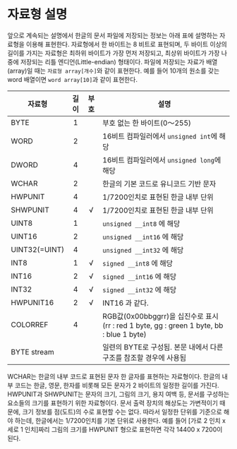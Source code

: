 # 자료형 설명
앞으로 계속되는 설명에서 한글의 문서 파일에 저장되는 정보는 아래 표에 설명하는 자료형을 이용해 표현한다.
자료형에서 한 바이트는 8 비트로 표현되며, 두 바이트 이상의 길이를 가지는 자료형은 최하위 바이트가 가장 먼저 저장되고, 최상위 바이트가 가장 나중에 저장되는 리틀 엔디언(Little-endian) 형태이다.
파일에 저장되는 자료가 배열(array)일 때는 `자료형 array[개수]`와 같이 표현한다. 예를 들어 10개의 원소를 갖는 word 배열이면 `word array[10]`과 같이 표현한다.

| 자료형          | 길이 | 부호 | 설명 |
| ------------- |:---:|:---:| --- |
| BYTE          | 1   |     | 부호 없는 한 바이트(0～255) |
| WORD          | 2   |     | 16비트 컴파일러에서 `unsigned int`에 해당 |
| DWORD         | 4   |     | 16비트 컴파일러에서 `unsigned long`에 해당 |
| WCHAR         | 2   |     | 한글의 기본 코드로 유니코드 기반 문자 |
| HWPUNIT       | 4   |     | 1/7200인치로 표현된 한글 내부 단위 |
| SHWPUNIT      | 4   | √   | 1/7200인치로 표현된 한글 내부 단위 |
| UINT8         | 1   |     | `unsigned __int8` 에 해당 |
| UINT16        | 2   |     | `unsigned __int16` 에 해당 |
| UINT32(=UINT) | 4   |     | `unsigned __int32` 에 해당 |
| INT8          | 1   | √   | `signed __int8` 에 해당 |
| INT16         | 2   | √   | `signed __int16` 에 해당 |
| INT32         | 4   | √   | `signed __int32` 에 해당 |
| HWPUNIT16     | 2   | √   | INT16 과 같다. |
| COLORREF      | 4   |     | RGB값(0x00bbggrr)을 십진수로 표시 (rr : red 1 byte, gg : green 1 byte, bb : blue 1 byte) |
| BYTE stream   |     |     | 일련의 BYTE로 구성됨. 본문 내에서 다른 구조를 참조할 경우에 사용됨 |

WCHAR는 한글의 내부 코드로 표현된 문자 한 글자를 표현하는 자료형이다. 한글의 내부 코드는 한글, 영문, 한자를 비롯해 모든 문자가 2 바이트의 일정한 길이를 가진다.
HWPUNIT과 SHWPUNIT는 문자의 크기, 그림의 크기, 용지 여백 등, 문서를 구성하는 요소들의 크기를 표현하기 위한 자료형이다. 문서 출력 장치의 해상도는 가변적이기 때문에, 크기 정보를 점(도트)의 수로 표현할 수는 없다. 따라서 일정한 단위를 기준으로 해야 하는데, 한글에서는 1/7200인치를 기본 단위로 사용한다. 예를 들어 [가로 2 인치 x 세로 1 인치]짜리 그림의 크기를 HWPUNIT 형으로 표현하면 각각 14400 x 7200이 된다.
